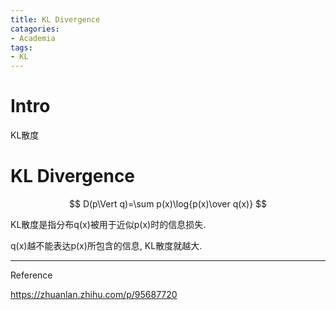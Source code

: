 ```yaml
---
title: KL Divergence
catagories:
- Academia
tags:
- KL
---
```


# Intro

KL散度

<!--more-->

# KL Divergence

$$
D(p\Vert q)=\sum p(x)\log{p(x)\over q(x)}
$$

KL散度是指分布q(x)被用于近似p(x)时的信息损失.

q(x)越不能表达p(x)所包含的信息, KL散度就越大.







---

Reference

https://zhuanlan.zhihu.com/p/95687720